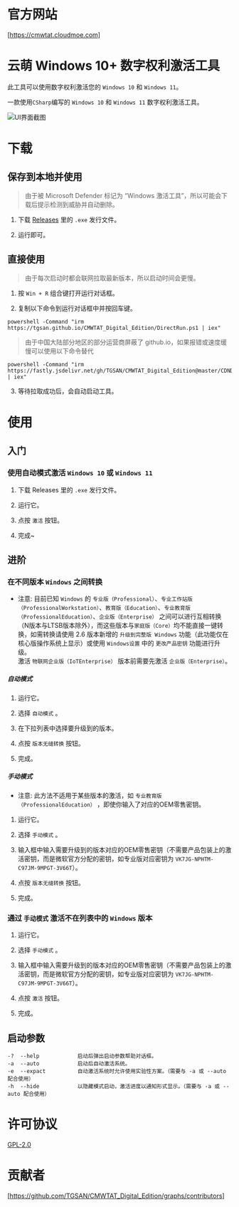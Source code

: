 # 官方网站

[https://cmwtat.cloudmoe.com]

# 云萌 Windows 10+ 数字权利激活工具

此工具可以使用数字权利激活您的 `Windows 10` 和 `Windows 11`。  

一款使用`CSharp`编写的 `Windows 10` 和 `Windows 11` 数字权利激活工具。

![UI界面截图][UI_image]

# 下载

## 保存到本地并使用

> 由于被 Microsoft Defender 标记为 “Windows 激活工具”，所以可能会下载后提示检测到威胁并自动删除。

1. 下载 [Releases](https://github.com/TGSAN/CMWTAT_Digital_Edition/releases/latest) 里的 `.exe` 发行文件。

2. 运行即可。

## 直接使用

> 由于每次启动时都会联网拉取最新版本，所以启动时间会更慢。

1. 按 `Win + R` 组合键打开运行对话框。  

2. 复制以下命令到运行对话框中并按回车键。  

```
powershell -Command "irm https://tgsan.github.io/CMWTAT_Digital_Edition/DirectRun.ps1 | iex"
```

> 由于中国大陆部分地区的部分运营商屏蔽了 github.io，如果报错或速度缓慢可以使用以下命令替代

```
powershell -Command "irm https://fastly.jsdelivr.net/gh/TGSAN/CMWTAT_Digital_Edition@master/CDNDirectRun.ps1 | iex"
```

3. 等待拉取成功后，会自动启动工具。

# 使用

## 入门

### 使用自动模式激活 `Windows 10` 或 `Windows 11`

1. 下载 Releases 里的 `.exe` 发行文件。

2. 运行它。

3. 点按 `激活` 按钮。

4. 完成~

## 进阶

### 在不同版本 `Windows` 之间转换

* 注意: 目前已知 `Windows` 的 `专业版（Professional）`、`专业工作站版（ProfessionalWorkstation）`、`教育版（Education）`、`专业教育版（ProfessionalEducation）`、`企业版（Enterprise）` 之间可以进行互相转换（N版本与LTSB版本除外），而这些版本与`家庭版（Core）`均不能直接一键转换，如需转换请使用 2.6 版本新增的 `升级到完整版 Windows` 功能（此功能仅在核心版操作系统上显示）或使用 `Windows设置` 中的 `更改产品密钥` 功能进行升级。  
激活 `物联网企业版（IoTEnterprise）` 版本前需要先激活 `企业版（Enterprise）`。

##### 自动模式

1. 运行它。

2. 选择 `自动模式` 。

3. 在下拉列表中选择要升级到的版本。

4. 点按 `版本无缝转换` 按钮。

5. 完成。

##### 手动模式

* 注意:  此方法不适用于某些版本的激活，如 `专业教育版（ProfessionalEducation）` ，即使你输入了对应的OEM零售密钥。

1. 运行它。

2. 选择 `手动模式` 。

3. 输入框中输入需要升级到的版本对应的OEM零售密钥（不需要产品包装上的激活密钥，而是微软官方分配的密钥，如专业版对应密钥为 `VK7JG-NPHTM-C97JM-9MPGT-3V66T`）。

4. 点按 `版本无缝转换` 按钮。

5. 完成。

### 通过 `手动模式` 激活不在列表中的 `Windows` 版本

1. 运行它。

2. 选择 `手动模式` 。

3. 输入框中输入需要升级到的版本对应的OEM零售密钥（不需要产品包装上的激活密钥，而是微软官方分配的密钥，如专业版对应密钥为 `VK7JG-NPHTM-C97JM-9MPGT-3V66T`）。

4. 点按 `激活` 按钮。

5. 完成。

## 启动参数

```
-?  --help            启动后弹出启动参数帮助对话框。
-a  --auto            启动后自动激活系统。
-e  --expact          自动激活系统时允许使用实验性方案。（需要与 -a 或 --auto 配合使用）
-h  --hide            以隐藏模式启动，激活进度以通知形式显示。（需要与 -a 或 --auto 配合使用）
```

# 许可协议

[GPL-2.0](./LICENSE)

# 贡献者

[https://github.com/TGSAN/CMWTAT_Digital_Edition/graphs/contributors]

[UI_image]:./images/UI.jpg
[https://cmwtat.cloudmoe.com]:https://cmwtat.cloudmoe.com
[https://github.com/TGSAN/CMWTAT_Digital_Edition/graphs/contributors]:https://github.com/TGSAN/CMWTAT_Digital_Edition/graphs/contributors
